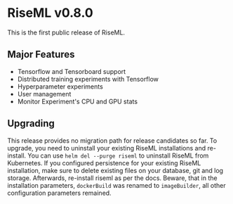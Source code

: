 # RiseML v0.8.0

This is the first public release of RiseML.

## Major Features
- Tensorflow and Tensorboard support
- Distributed training experiments with Tensorflow
- Hyperparameter experiments
- User management
- Monitor Experiment's CPU and GPU stats

## Upgrading

This release provides no migration path for release candidates so far.
To upgrade, you need to uninstall your existing RiseML installations and re-install.
You can use `helm del --purge riseml` to uninstall RiseML from Kubernetes.
If you configured persistence for your existing RiseML installation, make sure to delete existing files on your database, git and log storage.
Afterwards, re-install riseml as per the docs.
Beware, that in the installation parameters, `dockerBuild` was renamed to `imageBuilder`, all other configuration parameters remained.

